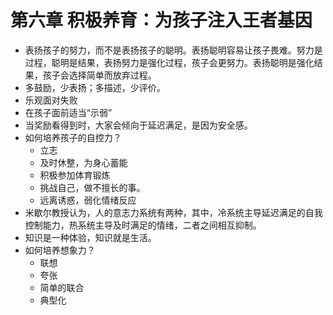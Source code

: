 # 第六章 积极养育：为孩子注入王者基因
- 表扬孩子的努力，而不是表扬孩子的聪明。表扬聪明容易让孩子畏难。努力是过程，聪明是结果，表扬努力是强化过程，孩子会更努力。表扬聪明是强化结果，孩子会选择简单而放弃过程。
- 多鼓励，少表扬；多描述，少评价。
- 乐观面对失败
- 在孩子面前适当“示弱”
- 当奖励看得到时，大家会倾向于延迟满足，是因为安全感。
- 如何培养孩子的自控力？
	- 立志
	- 及时休整，为身心蓄能
	- 积极参加体育锻炼
	- 挑战自己，做不擅长的事。
	- 远离诱惑，弱化情绪反应
- 米歇尔教授认为，人的意志力系统有两种，其中，冷系统主导延迟满足的自我控制能力，热系统主导及时满足的情绪，二者之间相互抑制。
- 知识是一种体验，知识就是生活。
- 如何培养想象力？
	- 联想
	- 夸张
	- 简单的联合
	- 典型化